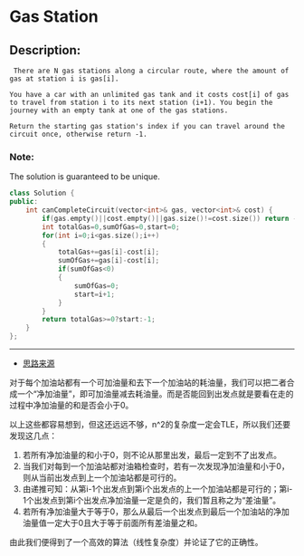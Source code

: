 # Gas Station
## Description:
```
 There are N gas stations along a circular route, where the amount of gas at station i is gas[i].

You have a car with an unlimited gas tank and it costs cost[i] of gas to travel from station i to its next station (i+1). You begin the journey with an empty tank at one of the gas stations.

Return the starting gas station's index if you can travel around the circuit once, otherwise return -1.
```
### Note:
The solution is guaranteed to be unique. 
```cpp
class Solution {
public:
    int canCompleteCircuit(vector<int>& gas, vector<int>& cost) {
        if(gas.empty()||cost.empty()||gas.size()!=cost.size()) return -1;
        int totalGas=0,sumOfGas=0,start=0;
        for(int i=0;i<gas.size();i++)
        {
            totalGas+=gas[i]-cost[i];
            sumOfGas+=gas[i]-cost[i];
            if(sumOfGas<0)
            {
                sumOfGas=0;
                start=i+1;
            }
        }
        return totalGas>=0?start:-1;
    }
};
```
********************************************
- [思路来源](https://blog.csdn.net/fly_yr/article/details/49798265)

对于每个加油站都有一个可加油量和去下一个加油站的耗油量，我们可以把二者合成一个“净加油量”，即可加油量减去耗油量。而是否能回到出发点就是要看在走的过程中净加油量的和是否会小于0。

以上这些都容易想到，但这还远远不够，n^2的复杂度一定会TLE，所以我们还要发现这几点：

1. 若所有净加油量的和小于0，则不论从那里出发，最后一定到不了出发点。
2. 当我们对每到一个加油站都对油箱检查时，若有一次发现净加油量和小于0，则从当前出发点到上一个加油站都是可行的。
3. 由递推可知：从第i-1个出发点到第i个出发点的上一个加油站都是可行的；第i-1个出发点到第i个出发点净加油量一定是负的，我们暂且称之为“差油量”。
4. 若所有净加油量大于等于0，那么从最后一个出发点到最后一个加油站的净加油量值一定大于0且大于等于前面所有差油量之和。

由此我们便得到了一个高效的算法（线性复杂度）并论证了它的正确性。